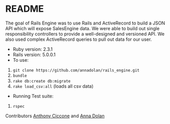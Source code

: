 # README

The goal of Rails Engine was to use Rails and ActiveRecord to build a JSON API which will expose SalesEngine data. We were able to build out single responsibility controllers to provide a well-designed and versioned API. We also used complex ActiveRecord queries to pull out data for our user.

* Ruby version: 2.3.1
* Rails version: 5.0.0.1
* To use:
 1. `git clone https://github.com/annadolan/rails_engine.git`
 2. `bundle`
 3. `rake db:create db:migrate`
 4. `rake load_csv:all` (loads all csv data)

* Running Test suite:
 1. `rspec`

Contributors [Anthony Ciccone](https://github.com/antciccone) and [Anna Dolan](https://github.com/annadolan)
